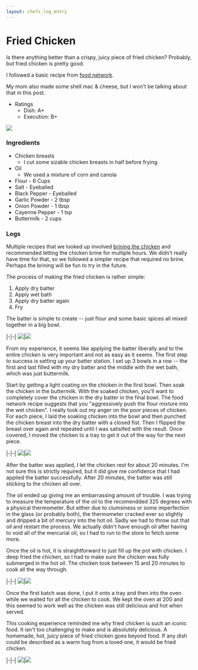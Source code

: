 ```yaml
---
layout: chefs_log_entry 
---
```

# Fried Chicken

Is there anything better than a crispy, juicy piece of fried chicken? Probably, but fried chicken is pretty good.

I followed a basic recipe from [food network](https://www.foodnetwork.com/recipes/fried-chicken-recipe10-3381583).

My mom also made some shell mac & cheese, but I won't be talking about that in this post.

- Ratings
  - Dish: A+
  - Execution: B+

![](../../assets/fried_chicken/fried_chicken_final.jpg)

### Ingredients

- Chicken breasts
  - I cut some sizable chicken breasts in half before frying
- Oil
  - We used a mixture of corn and canola
- Flour - 6 Cups
- Salt - Eyeballed
- Black Pepper - Eyeballed
- Garlic Powder - 2 tbsp
- Onion Powder - 1 tbsp
- Cayenne Pepper - 1 tsp
- Buttermilk - 2 cups

### Logs

Multiple recipes that we looked up involved [brining the chicken](https://en.wikipedia.org/wiki/Brining) and recommended letting the chicken brine for multiple hours. We didn't really have time for that, so we followed a simpler recipe that required no brine. Perhaps the brining will be fun to try in the future.

The process of making the fried chicken is rather simple:
1. Apply dry batter
2. Apply wet bath
3. Apply dry batter again
4. Fry

The batter is simple to create -- just flour and some basic spices all mixed together in a big bowl.

|-|-|
![](../../assets/fried_chicken/fried_chicken_cut_up.jpg)|![](../../assets/fried_chicken/fried_chicken_dry_batter.jpg)

From my experience, it seems like applying the batter liberally and to the entire chicken is very important and not as easy as it seems. The first step to success is setting up your batter station. I set up 3 bowls in a row -- the first and last filled with my dry batter and the middle with the wet bath, which was just buttermilk.

Start by getting a light coating on the chicken in the first bowl. Then soak the chicken in the buttermilk. With the soaked chicken, you'll want to completely cover the chicken in the dry batter in the final bowl. The food network recipe suggests that you "aggressively push the flour mixture into the wet chicken". I really took out my anger on the poor pieces of chicken. For each piece, I laid the soaking chicken into the bowl and then punched the chicken breast into the dry batter with a closed fist. Then I flipped the breast over again and repeated until I was satisifed with the result. Once covered, I moved the chicken to a tray to get it out of the way for the next piece.

|-|-|
![](../../assets/fried_chicken/fried_chicken_station.jpg)|![](../../assets/fried_chicken/fried_chicken_hands.jpg)

After the batter was applied, I let the chicken rest for about 20 minutes. I'm not sure this is strictly required, but it did give me confidence that I had applied the batter successfully. After 20 minutes, the batter was still sticking to the chicken all over.

The oil ended up giving me an embarrassing amount of trouble. I was trying to measure the temperature of the oil to the recomendded 325 degrees with a physical thermometer. But either due to clumsiness or some imperfection in the glass (or probably both), the thermometer cracked ever so slightly and dripped a bit of mercury into the hot oil. Sadly we had to throw out that oil and restart the process. We actually didn't have enough oil after having to void all of the mercurial oil, so I had to run to the store to fetch some more.

Once the oil is hot, it is straightforward to just fill up the pot with chicken. I deep fried the chicken, so I had to make sure the chicken was fully submerged in the hot oil. The chicken took between 15 and 20 minutes to cook all the way through.

|-|-|
![](../../assets/fried_chicken/fried_chicken_oil.jpg)|![](../../assets/fried_chicken/fried_chicken_oil_hot.jpg)

Once the first batch was done, I put it onto a tray and then into the oven while we waited for all the chicken to cook. We kept the oven at 200 and this seemed to work well as the chicken was still delicious and hot when served.

This cooking experience reminded me why fried chicken is such an iconic food. It isn't too challenging to make and is absolutely delicious. A homemade, hot, juicy piece of fried chicken goes beyond food. If any dish could be described as a warm hug from a loved one, it would be fried chicken.

|-|-|
![](../../assets/fried_chicken/fried_chicken_oven.jpg)|![](../../assets/fried_chicken/fried_chicken_served.jpg)
